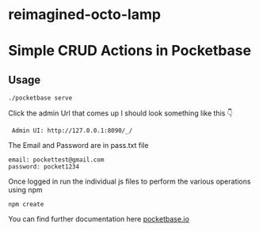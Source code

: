# reimagined-octo-lamp
# Simple CRUD Actions in Pocketbase

## Usage
```
./pocketbase serve
```
Click the admin Url that comes up
I should look something like this 👇
```
 Admin UI: http://127.0.0.1:8090/_/
```

The Email and Password are in pass.txt file
```
email: pockettest@gmail.com
password: pocket1234
```
Once logged in run the individual js files to perform the various operations using npm
```
npm create
```
You can find further documentation here [pocketbase.io](https://pocketbase.io/docs/)
